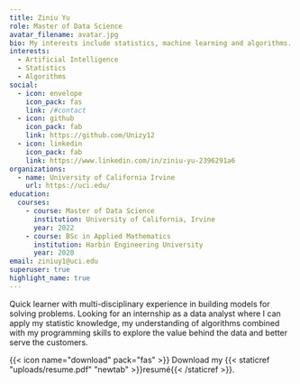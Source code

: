 ```yaml
---
title: Ziniu Yu
role: Master of Data Science
avatar_filename: avatar.jpg
bio: My interests include statistics, machine learning and algorithms.
interests:
  - Artificial Intelligence
  - Statistics
  - Algorithms
social:
  - icon: envelope
    icon_pack: fas
    link: /#contact
  - icon: github
    icon_pack: fab
    link: https://github.com/Unizy12
  - icon: linkedin
    icon_pack: fab
    link: https://www.linkedin.com/in/ziniu-yu-2396291a6
organizations:
  - name: University of California Irvine
    url: https://uci.edu/
education:
  courses:
    - course: Master of Data Science
      institution: University of California, Irvine
      year: 2022
    - course: BSc in Applied Mathematics
      institution: Harbin Engineering University
      year: 2020
email: ziniuy1@uci.edu
superuser: true
highlight_name: true
---
```

Quick learner with multi-disciplinary experience in building models for solving problems. Looking for an internship as a data analyst where I can apply my statistic knowledge, my understanding of algorithms combined with my programming skills to explore the value behind the data and better serve the customers.

{{< icon name="download" pack="fas" >}} Download my {{< staticref "uploads/resume.pdf" "newtab" >}}resumé{{< /staticref >}}.
